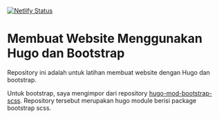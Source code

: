 [![Netlify Status](https://api.netlify.com/api/v1/badges/9b4d1b8d-7ffa-4695-b67a-b0a181396714/deploy-status)](https://app.netlify.com/sites/latihan-hugo-bootstrap/deploys)

# Membuat Website Menggunakan Hugo dan Bootstrap

Repository ini adalah untuk latihan membuat website dengan Hugo dan bootstrap. 

Untuk bootstrap, saya mengimpor dari repository [hugo-mod-bootstrap-scss](https://github.com/gohugoio/hugo-mod-bootstrap-scss). Repository tersebut merupakan hugo module berisi package bootstrap scss.